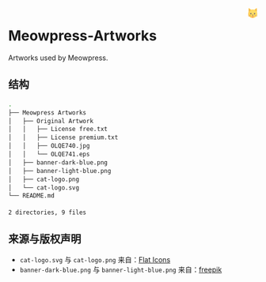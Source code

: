 <img src="Meowpress Artworks\cat-logo.png" align="right" alt="Cat Logo" width="20">

# Meowpress-Artworks

Artworks used by Meowpress.

## 结构

```bash
.
├── Meowpress Artworks
│   ├── Original Artwork
│   │   ├── License free.txt
│   │   ├── License premium.txt
│   │   ├── OLQE740.jpg
│   │   └── OLQE741.eps
│   ├── banner-dark-blue.png
│   ├── banner-light-blue.png
│   ├── cat-logo.png
│   └── cat-logo.svg
└── README.md

2 directories, 9 files
```

## 来源与版权声明

- `cat-logo.svg` 与 `cat-logo.png` 来自：[Flat Icons](https://www.flaticon.com/)
- `banner-dark-blue.png` 与 `banner-light-blue.png` 来自：[freepik](https://www.freepik.com/)